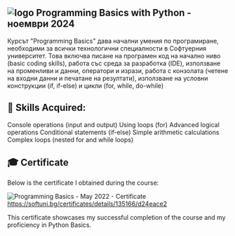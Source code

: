 ![logo](https://github.com/user-attachments/assets/c9c50dd7-1ffe-4fb9-88e8-7c9dec27e940)
 Programming Basics with Python - ноември 2024
----------------------------------------------------------------------------------------
Курсът "Programming Basics" дава начални умения по програмиране, необходими за всички технологични специалности в Софтуерния университет. Това включва писане на програмен код на начално ниво (basic coding skills), работа със среда за разработка (IDE), използване на променливи и данни, оператори и изрази, работа с конзолата (четене на входни данни и печатане на резултати), използване на условни конструкции (if, if-else) и цикли (for, while, do-while)


📖 Skills Acquired:
--------------------------------------------------------------------------------------
 Console operations (input and output)
 Using loops (for)
 Advanced logical operations
 Conditional statements (if-else)
 Simple arithmetic calculations
 Complex loops (nested for and while loops)

🎓 Certificate
------------------------------------------------------------------------------------
Below is the certificate I obtained during the course:

![Programming Basics - May 2022 - Certificate](https://github.com/user-attachments/assets/cd1f934b-1546-4890-9622-8792752d1fd5)
https://softuni.bg/certificates/details/135166/d24eace2

This certificate showcases my successful completion of the course and my proficiency in Python Basics.
